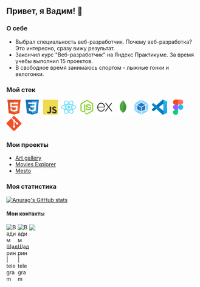 ## Привет, я Вадим! 👋

### О себе

- Выбрал специальность веб-разработчик. Почему веб-разработка? Это интересно, сразу вижу результат.
- Закончил курс "Веб-разработчик" на Яндекс Практикуме. За время учебы выполнил 15 проектов.
- В свободное время занимаюсь спортом - лыжные гонки и велогонки. 

### Мой стек

<div>
  <img src="https://github.com/devicons/devicon/blob/master/icons/html5/html5-original.svg" title="HTML5" alt="HTML" width="40" height="40"/>&nbsp;
  <img src="https://github.com/devicons/devicon/blob/master/icons/css3/css3-original.svg"  title="CSS3" alt="CSS" width="40" height="40"/>&nbsp;
  <img src="https://github.com/devicons/devicon/blob/master/icons/javascript/javascript-original.svg" title="JavaScript" alt="JavaScript" width="40" height="40"/>&nbsp;
  <img src="https://github.com/devicons/devicon/blob/master/icons/react/react-original.svg" title="React" alt="React" width="40" height="40"/>&nbsp;
  <img src="https://github.com/devicons/devicon/blob/master/icons/nodejs/nodejs-original.svg" title="NodeJS" alt="NodeJS" width="40" height="40"/>&nbsp;
  <img src="https://github.com/devicons/devicon/blob/master/icons/express/express-original.svg" title="Express" alt="Express" width="40" height="40"/>&nbsp;
  <img src="https://github.com/devicons/devicon/blob/master/icons/mongodb/mongodb-original.svg" title="MongoDB" alt="MongoDB" width="40" height="40"/>&nbsp;
  <img src="https://github.com/devicons/devicon/blob/master/icons/webpack/webpack-original.svg" title="Webpack" alt="Webpack" width="40" height="40"/>&nbsp;
  <img src="https://github.com/devicons/devicon/blob/master/icons/vscode/vscode-original.svg" title="VSCode" alt="VSCode" width="40" height="40"/>&nbsp;
  <img src="https://github.com/devicons/devicon/blob/master/icons/figma/figma-original.svg" title="Figma" alt="Figma" width="40" height="40"/>&nbsp;
  <img src="https://github.com/devicons/devicon/blob/master/icons/git/git-original.svg" title="Git" alt="Git" width="40" height="40"/>&nbsp;
</div>
  
 ### Мои проекты
  
 - [Art gallery](https://github.com/Vadim2370/art-gallery)
 - [Movies Explorer](https://github.com/Vadim2370/movies-explorer-frontend)
 - [Mesto](https://github.com/Vadim2370/react-mesto-api-full)
  
 ### Моя статистика
 [![Anurag's GitHub stats](https://github-readme-stats.vercel.app/api?username=Vadim2370)](https://github.com/anuraghazra/github-readme-stats) 
 
 #### Мои контакты
 [telegram]: https://t.me/stdem11
 [email]: mailto:stdem11@yandex.ru
 [<img align="left" alt="Вадим Шадрин | telegram" width="30px" src="https://cdn.jsdelivr.net/npm/simple-icons@v3/icons/telegram.svg" />][telegram]
 [<img align="left" alt="Вадим Шадрин | telegram" width="30px" src="https://cdn.jsdelivr.net/npm/simple-icons@3.13.0/icons/mail-dot-ru.svg" />][email]
 #### 
 ![](https://komarev.com/ghpvc/?username=Vadim2370&style=flat-square&color=green)

